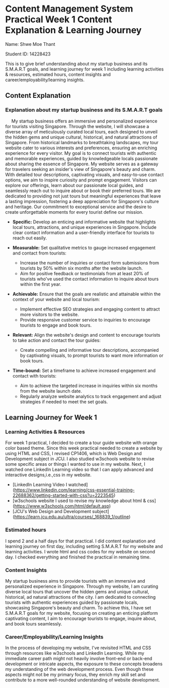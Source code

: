 # Content Management System Practical Week 1 Content Explanation & Learning Journey 

Name: Shwe Moe Thant


Student ID: 14228423

This is to give brief understanding about my startup business and its S.M.A.R.T goals, and learning journey for week 1 
including learning activities & resources, estimated hours, content insights and career/employability/learning insights.

## Content Explanation
### Explanation about my startup business and its S.M.A.R.T goals

&nbsp;&nbsp;&nbsp;&nbsp; My startup business offers an immersive and personalized experience for tourists visiting 
Singapore. Through the website, I will showcase a diverse array of meticulously curated local tours, each designed to 
unveil the hidden gems and unique cultural, historical, and natural attractions of Singapore. From historical landmarks 
to breathtaking landscapes, my tour website cater to various interests and preferences, ensuring an enriching experience
for every visitor. My goal is to connect tourists with authentic and memorable experiences, guided by knowledgeable locals 
passionate about sharing the essence of Singapore. My website serves as a gateway for travelers seeking an insider's 
view of Singapore's beauty and charm. With detailed tour descriptions, captivating visuals, and easy-to-use contact 
options, we aim to inspire curiosity and prompt engagement. Visitors can explore our offerings, learn about our 
passionate local guides, and seamlessly reach out to inquire about or book their preferred tours. We are dedicated to 
providing not just tours but meaningful experiences that leave a lasting impression, fostering a deep appreciation for 
Singapore's culture and heritage. Our commitment to exceptional service and the desire to create unforgettable moments 
for every tourist define our mission.

* **Specific:** Develop an enticing and informative website that highlights local tours, attractions, and unique experiences
in Singapore. Include clear contact information and a user-friendly interface for tourists to reach out easily.

* **Measurable:** Set qualitative metrics to gauge increased engagement and contact from tourists:
  * Increase the number of inquiries or contact form submissions from tourists by 50% within six months after the website launch. 
  * Aim for positive feedback or testimonials from at least 20% of tourists who've used the contact information to inquire about tours within the first year.

* **Achievable:** Ensure that the goals are realistic and attainable within the context of your website and local tourism:
  * Implement effective SEO strategies and engaging content to attract more visitors to the website.
  * Provide responsive customer service to inquiries to encourage tourists to engage and book tours.

* **Relevant:** Align the website's design and content to encourage tourists to take action and contact the tour guides:
  * Create compelling and informative tour descriptions, accompanied by captivating visuals, to prompt tourists to want more information or book tours.

* **Time-bound:** Set a timeframe to achieve increased engagement and contact with tourists:
  * Aim to achieve the targeted increase in inquiries within six months from the website launch date. 
  * Regularly analyze website analytics to track engagement and adjust strategies if needed to meet the set goals.


## Learning Journey for Week 1

### Learning Activities & Resources

For week 1 practical, I decided to create a tour guide website with orange color based theme. Since this week practical 
needed to create a website by using HTML and CSS, I revised CP1406, which is Web Design and Development subject in JCU. I
also studied w3schools website to revise some specific areas or things I wanted to use in my website. Next, I watched 
one LinkedIn Learning video so that I can apply advanced and interactive designs,i.e.,css in my website. 

* [LinkedIn Learning Video I watched] (https://www.linkedin.com/learning/css-essential-training-22688362/getting-started-with-css?u=2223545) 
* [w3schools website I used to revise my knowledge about html & css] (https://www.w3schools.com/html/default.asp)
* [JCU's Web Design and Development subject] (https://learn.jcu.edu.au/ultra/courses/_168839_1/outline)

### Estimated hours

I spend 2 and a half days for that practical. I did content explanation and learning journey on first day, including
setting S.M.A.R.T for my website and learning activities. I wrote html and css codes for my website on second day.
I checked everything and finished the practical in remaining time. 

### Content Insights 

My startup business aims to provide tourists with an immersive and personalized experience in Singapore. Through my 
website, I am curating diverse local tours that uncover the hidden gems and unique cultural, historical, ad natural 
attractions of the city. I am dedicated to connecting tourists with authentic experiences guided by passionate locals, 
showcasing Singapore's beauty and charm. To achieve this, I have set S.M.A.R.T goals for my website, focusing on creating
an enticing platform captivating content, I aim to encourage tourists to engage, inquire about, and book tours seamlessly.

### Career/Employability/Learning Insights

In the process of developing my website, I've revisited HTML and CSS through resources like w3schools and LinkedIn 
Learning. While my immediate career path might not heavily involve front-end or back-end development or intricate 
aspects, the exposure to these concepts broadens my understanding of the web development process. Even though these 
aspects might not be my primary focus, they enrich my skill set and contribute to a more well-rounded understanding of 
website development.  
